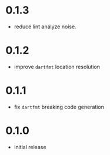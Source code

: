 # 0.1.3

- reduce lint analyze noise.

# 0.1.2

- improve `dartfmt` location resolution

# 0.1.1

- fix `dartfmt` breaking code generation

# 0.1.0

- initial release